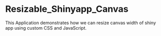 # Resizable_Shinyapp_Canvas
This Application demonstrates how we can resize canvas width of shiny app using custom CSS and JavaScript.
